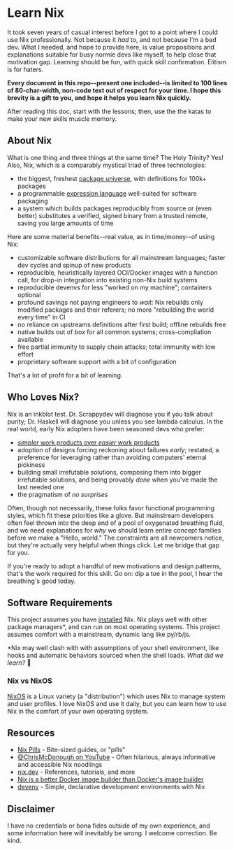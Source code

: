 # Learn Nix

It took seven years of casual interest before I got to a point where I could
use Nix professionally. Not because it _had_ to, and not because I'm a bad dev.
What I needed, and hope to provide here, is value propositions and explanations
suitable for busy normie devs like myself, to help close that motivation gap.
Learning should be fun, with quick skill confirmation. Elitism is for haters.

**Every document in this repo--present one included--is limited to 100 lines of
80-char-width, non-code text out of respect for your time. I hope this brevity
is a gift to you, and hope it helps you learn Nix quickly.**

After reading this doc, start with the lessons; then, use the the katas to make
your new skills muscle memory.

## About Nix

What is one thing and three things at the same time? The Holy Trinity? Yes!
Also, Nix, which is a comparably mystical triad of three technologies:

- the biggest, freshest [package universe](https://github.com/NixOS/nixpkgs/),
  with definitions for 100k+ packages
- a programmable [expression
  language](https://en.wikipedia.org/wiki/Expression_language) well-suited for
  software packaging
- a system which builds packages reproducibly from source or (even
  better) substitutes a verified, signed binary from a trusted remote, saving
  you large amounts of time

Here are some material benefits--real value, as in time/money--of using Nix:

- customizable software distributions for all mainstream languages; faster dev
  cycles and spinup of new products
- reproducible, heuristically layered OCI/Docker images with a function call,
  for drop-in integration into existing non-Nix build systems
- reproducible devenvs for less "worked on my machine"; containers optional
- profound savings not paying engineers to _wait_: Nix rebuilds only modified
  packages and their referers; no more "rebuilding the world every time" in CI
- no reliance on upstreams definitions after first build; offline rebuilds free
- native builds out of box for all common systems; cross-compliation available
- free partial immunity to supply chain attacks; total immunity with low effort
- proprietary software support with a bit of configuration

That's a lot of profit for a bit of learning.

## Who Loves Nix?

Nix is an inkblot test. Dr. Scrappydev will diagnose you if you talk about
purity; Dr. Haskell will diagnose you unless you see lambda calculus. In the
real world, early Nix adopters have been seasoned devs who prefer:

- [_simpler_ work products over _easier_ work products](./tidbits#four-words)
- adoption of designs forcing reckoning about failures _early_; restated, a
  preference for leveraging rather than avoiding computers' eternal pickiness
- building small irrefutable solutions, composing them into bigger irrefutable
  solutions, and being provably *done* when you've made the last needed one
- the pragmatism of _no surprises_

Often, though not necessarily, these folks favor functional programming styles,
which fit these priorities like a glove. But mainstream developers often feel
thrown into the deep end of a pool of oxygenated breathing fluid, and we need
explanations for _why_ we should learn entire concept families before we make a
"Hello, world." The constraints are all newcomers notice, but they're actually
very helpful when things click. Let me bridge that gap for you.

If you're ready to adopt a handful of new motivations and design patterns,
that's the work required for this skill. Go on: dip a toe in the pool, I hear
the breathing's good today.

## Software Requirements

This project assumes you have [installed](https://nixos.org/download/) Nix. Nix
plays well with other package managers*, and can run on most operating systems.
This project assumes comfort with a mainstream, dynamic lang like py/rb/js.

\*Nix may well clash with with assumptions of your shell environment, like
hooks and automatic behaviors sourced when the shell loads. _What did we learn?_ 💅

### Nix vs NixOS

[NixOS](https://nixos.org) is a Linux variety (a "distribution") which uses Nix
to manage system and user profiles. I love NixOS and use it daily, but you can
learn how to use Nix in the comfort of your own operating system.

## Resources

- [Nix Pills](https://nixos.org/guides/nix-pills/) - Bite-sized guides, or
  "pills"
- [@ChrisMcDonough on YouTube](https://www.youtube.com/@ChrisMcDonough/videos)
  \- Often hilarious, always informative and accessible Nix noodlings
- [nix.dev](https://nix.dev/) - References, tutorials, and more
- [Nix is a better Docker image builder than Docker's image
  builder](https://xeiaso.net/talks/2024/nix-docker-build/)
- [devenv](https://devenv.sh/) - Simple, declarative development environments
  with Nix

## Disclaimer

I have no credentials or bona fides outside of my own experience, and some
information here will inevitably be wrong. I welcome correction. Be kind.
